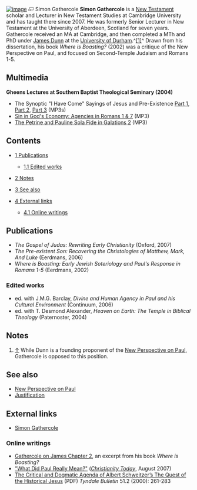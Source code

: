 [![image](images/thumb/e/e4/SimonGathercole.jpg/125px-SimonGathercole.jpg)](http://www.theopedia.com/File:SimonGathercole.jpg)
[![image](data:image/png;base64,iVBORw0KGgoAAAANSUhEUgAAAA8AAAALCAAAAACFLIiAAAAAAnRSTlMA/1uRIrUAAABPSURBVAjXY/j///+5vXDwjAHIr26ZAgXZe8H8a/+hoIcw/9nevdVL9+79DuPvzQYZFPUezu8BMZLXgkExnD8HAu6hqv//n+HZVjD4DuUDAKlChD3fj6aPAAAAAElFTkSuQmCC)](http://www.theopedia.com/File:SimonGathercole.jpg "Enlarge")
Simon Gathercole
**Simon Gathercole** is a
[New Testament](New_Testament "New Testament") scholar and Lecturer
in New Testament Studies at Cambridge University and has taught
there since 2007. He was formerly Senior Lecturer in New Testament
at the University of Aberdeen, Scotland for seven years. Gathercole
received an MA at Cambridge, and then completed a MTh and PhD under
[James Dunn](James_Dunn "James Dunn") at the
[University of Durham](University_of_Durham "University of Durham").^[[1]](#note-0)^
Drawn from his dissertation, his book *Where is Boasting?* (2002)
was a critique of the New Perspective on Paul, and focused on
Second-Temple Judaism and Romans 1-5.

## Multimedia

**Gheens Lectures at Southern Baptist Theological Seminary (2004)**

-   The Synoptic "I Have Come" Sayings of Jesus and Pre-Existence
    [Part 1](http://www.sbts.edu/MP3/gheens2004/20041110gathercole_part01.mp3),
    [Part 2](http://www.sbts.edu/MP3/gheens2004/20041110gathercole_part02.mp3),
    [Part 3](http://www.sbts.edu/MP3/gheens2004/20041110gathercole_part03.mp3)
    (MP3s)
-   [Sin in God's Economy: Agencies in Romans 1 & 7](http://www.sbts.edu/MP3/gheens2004/20041115gathercole_01.mp3)
    (MP3)
-   [The Petrine and Pauline Sola Fide in Galations 2](http://www.sbts.edu/MP3/gheens2004/20041115gathercole_02.mp3)
    (MP3)

## Contents

-   [1 Publications](#Publications)
    -   [1.1 Edited works](#Edited_works)

-   [2 Notes](#Notes)
-   [3 See also](#See_also)
-   [4 External links](#External_links)
    -   [4.1 Online writings](#Online_writings)


## Publications

-   *The Gospel of Judas: Rewriting Early Christianity* (Oxford,
    2007)
-   *The Pre-existent Son: Recovering the Christologies of Matthew, Mark, And Luke*
    (Eerdmans, 2006)
-   *Where is Boasting: Early Jewish Soteriology and Paul's Response in Romans 1-5*
    (Eerdmans, 2002)

### Edited works

-   ed. with J.M.G. Barclay,
    *Divine and Human Agency in Paul and his Cultural Environment*
    (Continuum, 2006)
-   ed. with T. Desmond Alexander,
    *Heaven on Earth: The Temple in Biblical Theology* (Paternoster,
    2004)

## Notes

1.  [↑](#ref-0) While Dunn is a founding proponent of the
    [New Perspective on Paul](New_Perspective_on_Paul "New Perspective on Paul"),
    Gathercole is opposed to this position.

## See also

-   [New Perspective on Paul](New_Perspective_on_Paul "New Perspective on Paul")
-   [Justification](Justification "Justification")

## External links

-   [Simon Gathercole](http://www.divinity.cam.ac.uk/faculty/gathercole.html)

### Online writings

-   [Gathercole on James Chapter 2](http://aaronshaf.com/gathercole-on-james-chapter-2.html?PHPSESSID=110b0a16e59b6c60be1f7a59a6d90ae7),
    an excerpt from his book *Where is Boasting?*
-   ["What Did Paul Really Mean?"](http://www.christianitytoday.com/ct/2007/august/13.22.html)
    (*[Christianity Today](Christianity_Today "Christianity Today")*,
    August 2007)
-   [The Critical and Dogmatic Agenda of Albert Schweitzer’s The Quest of the Historical Jesus](http://tyndalehouse.com/tynbul/library/TynBull_2000_51_2_04_Gathercole_SchweitzerQuest.pdf)
    (PDF) *Tyndale Bulletin* 51.2 (2000): 261-283




